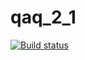 # qaq_2_1

[![Build status](https://ci.appveyor.com/api/projects/status/j0cunw5p49k3cea7?svg=true)](https://ci.appveyor.com/project/KonstantinVilkov/qaq-2-1)
